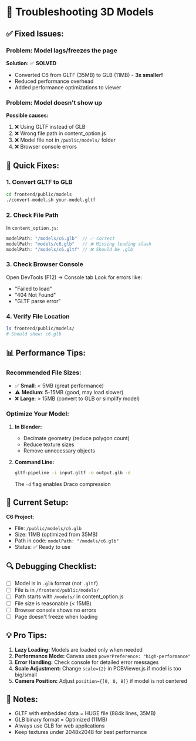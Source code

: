 # 🔧 Troubleshooting 3D Models

## ✅ Fixed Issues:

### Problem: Model lags/freezes the page
**Solution:** ✅ **SOLVED**
- Converted C6 from GLTF (35MB) to GLB (11MB) - **3x smaller!**
- Reduced performance overhead
- Added performance optimizations to viewer

### Problem: Model doesn't show up
**Possible causes:**
1. ❌ Using GLTF instead of GLB
2. ❌ Wrong file path in content_option.js
3. ❌ Model file not in `/public/models/` folder
4. ❌ Browser console errors

## 🚀 Quick Fixes:

### 1. Convert GLTF to GLB
```bash
cd frontend/public/models
./convert-model.sh your-model.gltf
```

### 2. Check File Path
In `content_option.js`:
```javascript
modelPath: "/models/c6.glb"  // ✅ Correct
modelPath: "models/c6.glb"   // ❌ Missing leading slash
modelPath: "/models/c6.gltf" // ❌ Should be .glb
```

### 3. Check Browser Console
Open DevTools (F12) → Console tab
Look for errors like:
- "Failed to load"
- "404 Not Found"
- "GLTF parse error"

### 4. Verify File Location
```bash
ls frontend/public/models/
# Should show: c6.glb
```

## 📊 Performance Tips:

### Recommended File Sizes:
- ✅ **Small**: < 5MB (great performance)
- ⚠️ **Medium**: 5-15MB (good, may load slower)
- ❌ **Large**: > 15MB (convert to GLB or simplify model)

### Optimize Your Model:
1. **In Blender:**
   - Decimate geometry (reduce polygon count)
   - Reduce texture sizes
   - Remove unnecessary objects

2. **Command Line:**
   ```bash
   gltf-pipeline -i input.gltf -o output.glb -d
   ```
   The `-d` flag enables Draco compression

## 🎯 Current Setup:

**C6 Project:**
- File: `/public/models/c6.glb`
- Size: 11MB (optimized from 35MB)
- Path in code: `modelPath: "/models/c6.glb"`
- Status: ✅ Ready to use

## 🔍 Debugging Checklist:

- [ ] Model is in `.glb` format (not `.gltf`)
- [ ] File is in `/frontend/public/models/`
- [ ] Path starts with `/models/` in content_option.js
- [ ] File size is reasonable (< 15MB)
- [ ] Browser console shows no errors
- [ ] Page doesn't freeze when loading

## 💡 Pro Tips:

1. **Lazy Loading:** Models are loaded only when needed
2. **Performance Mode:** Canvas uses `powerPreference: "high-performance"`
3. **Error Handling:** Check console for detailed error messages
4. **Scale Adjustment:** Change `scale={2}` in PCBViewer.js if model is too big/small
5. **Camera Position:** Adjust `position={[0, 0, 8]}` if model is not centered

## 📝 Notes:

- GLTF with embedded data = HUGE file (884k lines, 35MB)
- GLB binary format = Optimized (11MB)
- Always use GLB for web applications
- Keep textures under 2048x2048 for best performance
